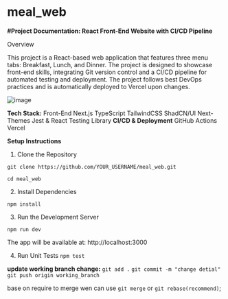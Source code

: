 # meal_web

**#Project Documentation: React Front-End Website with CI/CD Pipeline**

Overview

This project is a React-based web application that features three menu tabs: Breakfast, Lunch, and Dinner. The project is designed to showcase front-end skills, integrating Git version control and a CI/CD pipeline for automated testing and deployment. The project follows best DevOps practices and is automatically deployed to Vercel upon changes.

![image](https://github.com/user-attachments/assets/fec459ff-2af8-46c4-b1c1-1aca6519cb31)

**Tech Stack:**
Front-End
Next.js
TypeScript
TailwindCSS
ShadCN/UI
Next-Themes
Jest & React Testing Library
**CI/CD & Deployment**
GitHub Actions
Vercel

**Setup Instructions**

1. Clone the Repository

`git clone https://github.com/YOUR_USERNAME/meal_web.git`

`cd meal_web`

2. Install Dependencies

`npm install`

3. Run the Development Server

`npm run dev`

The app will be available at: http://localhost:3000

4. Run Unit Tests
   `npm test`

**update working branch change:**
`git add .`
`git commit -m "change detial"`
`git push origin working_branch`

base on require to merge wen can use `git merge` or `git rebase(recommend)`;
